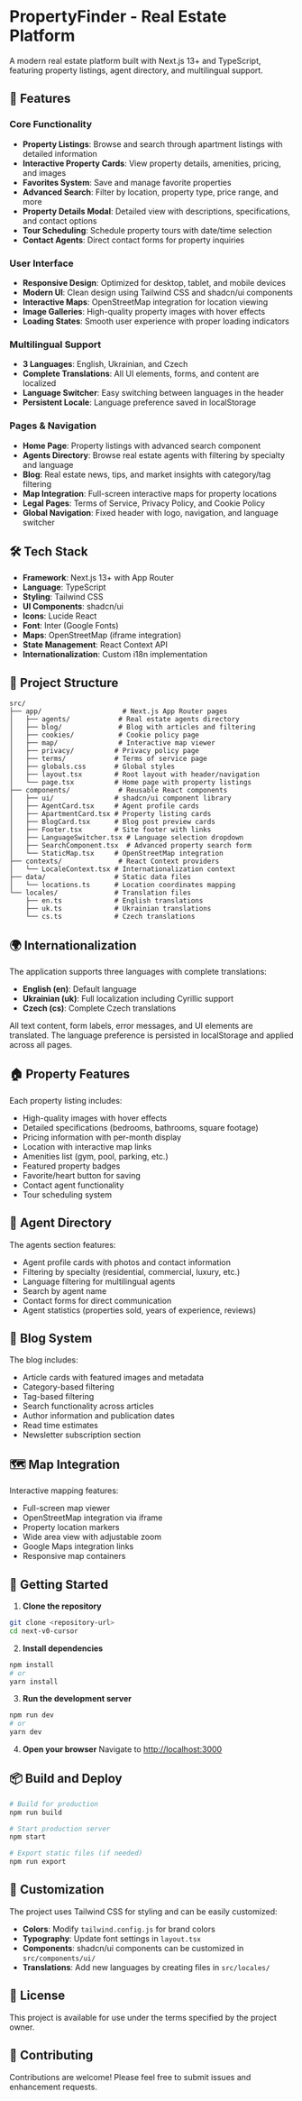 # PropertyFinder - Real Estate Platform

A modern real estate platform built with Next.js 13+ and TypeScript, featuring property listings, agent directory, and multilingual support.

## 🚀 Features

### Core Functionality
- **Property Listings**: Browse and search through apartment listings with detailed information
- **Interactive Property Cards**: View property details, amenities, pricing, and images
- **Favorites System**: Save and manage favorite properties
- **Advanced Search**: Filter by location, property type, price range, and more
- **Property Details Modal**: Detailed view with descriptions, specifications, and contact options
- **Tour Scheduling**: Schedule property tours with date/time selection
- **Contact Agents**: Direct contact forms for property inquiries

### User Interface
- **Responsive Design**: Optimized for desktop, tablet, and mobile devices
- **Modern UI**: Clean design using Tailwind CSS and shadcn/ui components
- **Interactive Maps**: OpenStreetMap integration for location viewing
- **Image Galleries**: High-quality property images with hover effects
- **Loading States**: Smooth user experience with proper loading indicators

### Multilingual Support
- **3 Languages**: English, Ukrainian, and Czech
- **Complete Translations**: All UI elements, forms, and content are localized
- **Language Switcher**: Easy switching between languages in the header
- **Persistent Locale**: Language preference saved in localStorage

### Pages & Navigation
- **Home Page**: Property listings with advanced search component
- **Agents Directory**: Browse real estate agents with filtering by specialty and language
- **Blog**: Real estate news, tips, and market insights with category/tag filtering
- **Map Integration**: Full-screen interactive maps for property locations
- **Legal Pages**: Terms of Service, Privacy Policy, and Cookie Policy
- **Global Navigation**: Fixed header with logo, navigation, and language switcher

## 🛠 Tech Stack

- **Framework**: Next.js 13+ with App Router
- **Language**: TypeScript
- **Styling**: Tailwind CSS
- **UI Components**: shadcn/ui
- **Icons**: Lucide React
- **Font**: Inter (Google Fonts)
- **Maps**: OpenStreetMap (iframe integration)
- **State Management**: React Context API
- **Internationalization**: Custom i18n implementation

## 📁 Project Structure

```
src/
├── app/                    # Next.js App Router pages
│   ├── agents/            # Real estate agents directory
│   ├── blog/              # Blog with articles and filtering
│   ├── cookies/           # Cookie policy page
│   ├── map/               # Interactive map viewer
│   ├── privacy/          # Privacy policy page
│   ├── terms/            # Terms of service page
│   ├── globals.css       # Global styles
│   ├── layout.tsx        # Root layout with header/navigation
│   └── page.tsx          # Home page with property listings
├── components/            # Reusable React components
│   ├── ui/               # shadcn/ui component library
│   ├── AgentCard.tsx     # Agent profile cards
│   ├── ApartmentCard.tsx # Property listing cards
│   ├── BlogCard.tsx      # Blog post preview cards
│   ├── Footer.tsx        # Site footer with links
│   ├── LanguageSwitcher.tsx # Language selection dropdown
│   ├── SearchComponent.tsx  # Advanced property search form
│   └── StaticMap.tsx     # OpenStreetMap integration
├── contexts/              # React Context providers
│   └── LocaleContext.tsx # Internationalization context
├── data/                 # Static data files
│   └── locations.ts      # Location coordinates mapping
└── locales/              # Translation files
    ├── en.ts             # English translations
    ├── uk.ts             # Ukrainian translations
    └── cs.ts             # Czech translations
```

## 🌍 Internationalization

The application supports three languages with complete translations:

- **English (en)**: Default language
- **Ukrainian (uk)**: Full localization including Cyrillic support
- **Czech (cs)**: Complete Czech translations

All text content, form labels, error messages, and UI elements are translated. The language preference is persisted in localStorage and applied across all pages.

## 🏠 Property Features

Each property listing includes:
- High-quality images with hover effects
- Detailed specifications (bedrooms, bathrooms, square footage)
- Pricing information with per-month display
- Location with interactive map links
- Amenities list (gym, pool, parking, etc.)
- Featured property badges
- Favorite/heart button for saving
- Contact agent functionality
- Tour scheduling system

## 👥 Agent Directory

The agents section features:
- Agent profile cards with photos and contact information
- Filtering by specialty (residential, commercial, luxury, etc.)
- Language filtering for multilingual agents
- Search by agent name
- Contact forms for direct communication
- Agent statistics (properties sold, years of experience, reviews)

## 📝 Blog System

The blog includes:
- Article cards with featured images and metadata
- Category-based filtering
- Tag-based filtering
- Search functionality across articles
- Author information and publication dates
- Read time estimates
- Newsletter subscription section

## 🗺 Map Integration

Interactive mapping features:
- Full-screen map viewer
- OpenStreetMap integration via iframe
- Property location markers
- Wide area view with adjustable zoom
- Google Maps integration links
- Responsive map containers

## 🚀 Getting Started

1. **Clone the repository**
```bash
git clone <repository-url>
cd next-v0-cursor
```

2. **Install dependencies**
```bash
npm install
# or
yarn install
```

3. **Run the development server**
```bash
npm run dev
# or
yarn dev
```

4. **Open your browser**
Navigate to [http://localhost:3000](http://localhost:3000)

## 📦 Build and Deploy

```bash
# Build for production
npm run build

# Start production server
npm start

# Export static files (if needed)
npm run export
```

## 🎨 Customization

The project uses Tailwind CSS for styling and can be easily customized:

- **Colors**: Modify `tailwind.config.js` for brand colors
- **Typography**: Update font settings in `layout.tsx`
- **Components**: shadcn/ui components can be customized in `src/components/ui/`
- **Translations**: Add new languages by creating files in `src/locales/`

## 📄 License

This project is available for use under the terms specified by the project owner.

## 🤝 Contributing

Contributions are welcome! Please feel free to submit issues and enhancement requests.